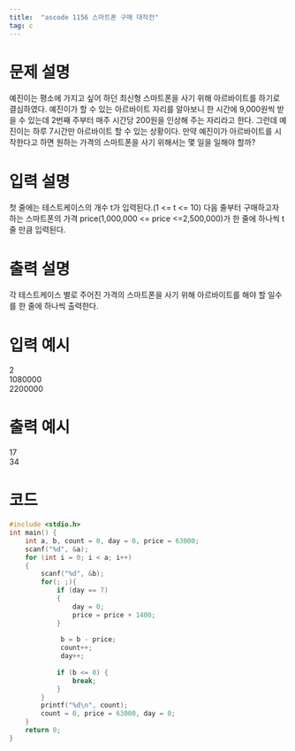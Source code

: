 ```yaml
---
title:  "ascode 1156 스마트폰 구매 대작전"
tag: c 
---
```


# 문제 설명
예진이는 평소에 가지고 싶어 하던 최신형 스마트폰을 사기 위해 아르바이트를 하기로 결심하였다. 예진이가 할 수 있는 아르바이트 자리를 알아보니 한 시간에 9,000원씩 받을 수 있는데 2번째 주부터 매주 시간당 200원을 인상해 주는 자리라고 한다. 그런데 예진이는 하루 7시간만 아르바이트 할 수 있는 상황이다. 만약 예진이가 아르바이트를 시작한다고 하면 원하는 가격의 스마트폰을 사기 위해서는 몇 일을 일해야 할까?
# 입력 설명
첫 줄에는 테스트케이스의 개수 t가 입력된다.(1 <= t <= 10) 다음 줄부터 구매하고자 하는 스마트폰의 가격 price(1,000,000 <= price <=2,500,000)가 한 줄에 하나씩 t 줄 만큼 입력된다.
# 출력 설명
각 테스트케이스 별로 주어진 가격의 스마트폰을 사기 위해 아르바이트를 해야 할 일수를 한 줄에 하나씩 출력한다.
# 입력 예시 
2<br>
1080000<br>
2200000<br>
# 출력 예시 
17<br>
34

# 코드

```c
#include <stdio.h>
int main() {
    int a, b, count = 0, day = 0, price = 63000;
    scanf("%d", &a);
    for (int i = 0; i < a; i++)
    {
        scanf("%d", &b);
        for(; ;){
            if (day == 7)
            {
                day = 0;
                price = price + 1400;
            }
 
             b = b - price;
             count++;
             day++;
  
            if (b <= 0) {
                break;
            }
        }
        printf("%d\n", count);
        count = 0, price = 63000, day = 0;
    }
	return 0;
}
```